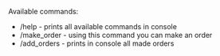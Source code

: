 Available commands:
- /help - prints all available commands in console
- /make_order - using this command you can make an order
- /add_orders - prints in console all made orders